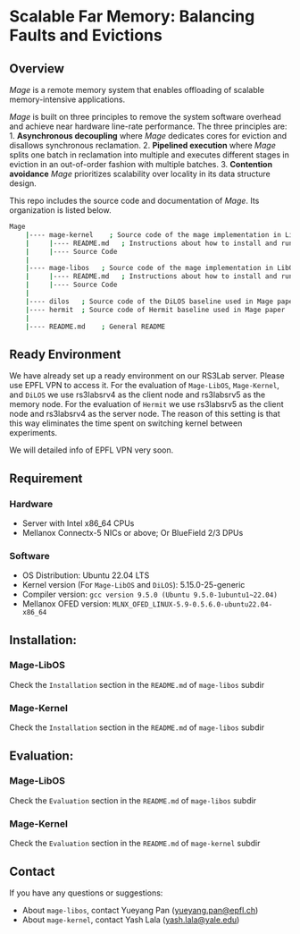 # Scalable Far Memory: Balancing Faults and Evictions

## Overview
*Mage* is a remote memory system that enables offloading of scalable memory-intensive applications.

*Mage* is built on three principles to remove the system software overhead and achieve near hardware line-rate performance. The three principles are: 1. **Asynchronous decoupling** where *Mage* dedicates cores for eviction and disallows synchronous reclamation. 2. **Pipelined execution** where *Mage* splits one batch in reclamation into multiple and executes different stages in eviction in an out-of-order fashion with multiple batches. 3. **Contention avoidance** *Mage* prioritizes scalability over locality in its data structure design.

This repo includes the source code and documentation of *Mage*. Its organization is listed below.
```bash
Mage
    |---- mage-kernel    ; Source code of the mage implementation in Linux kernel
    |     |---- README.md   ; Instructions about how to install and run mage-kernel
    |     |---- Source Code
    |
    |---- mage-libos   ; Source code of the mage implementation in LibOS (OSv unikernel)
    |     |---- README.md   ; Instructions about how to install and run mage-libos
    |     |---- Source Code
    |
    |---- dilos   ; Source code of the DiLOS baseline used in Mage paper
    |---- hermit  ; Source code of Hermit baseline used in Mage paper
    |
    |---- README.md    ; General README
```

## Ready Environment
We have already set up a ready environment on our RS3Lab server. Please use EPFL VPN to access it. For the evaluation of `Mage-LibOS`, `Mage-Kernel`, and `DiLOS` we use rs3labsrv4 as the client node and rs3labsrv5 as the memory node. For the evaluation of `Hermit` we use rs3labsrv5 as the client node and rs3labsrv4 as the server node. The reason of this setting is that this way eliminates the time spent on switching kernel between experiments.

We will detailed info of EPFL VPN very soon.

## Requirement
### Hardware
- Server with Intel x86_64 CPUs
- Mellanox Connectx-5 NICs or above; Or BlueField 2/3 DPUs
### Software
- OS Distribution: Ubuntu 22.04 LTS
- Kernel version (For `Mage-LibOS` and `DiLOS`): 5.15.0-25-generic
- Compiler version: `gcc version 9.5.0 (Ubuntu 9.5.0-1ubuntu1~22.04)`
- Mellanox OFED version: `MLNX_OFED_LINUX-5.9-0.5.6.0-ubuntu22.04-x86_64`

## Installation:
### Mage-LibOS
Check the `Installation` section in the `README.md` of `mage-libos` subdir
### Mage-Kernel
Check the `Installation` section in the `README.md` of `mage-libos` subdir

## Evaluation:
### Mage-LibOS
Check the `Evaluation` section in the `README.md` of `mage-libos` subdir
### Mage-Kernel
Check the `Evaluation` section in the `README.md` of `mage-kernel` subdir

## Contact
If you have any questions or suggestions:
- About `mage-libos`, contact Yueyang Pan ([yueyang.pan@epfl.ch](mailto:yueyang.pan@epfl.ch))
- About `mage-kernel`, contact Yash Lala ([yash.lala@yale.edu](mailto:yash.lala@yale.edu))
